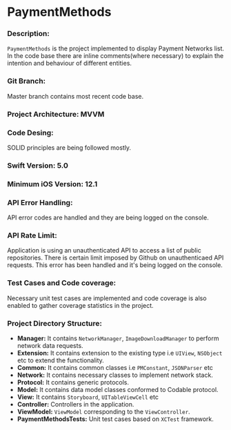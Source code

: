 # PaymentMethods
### Description:
`PaymentMethods` is the project implemented to display Payment Networks list. In the code base there are inline comments(where necessary) to explain the intention and behaviour of different entities.

### Git Branch:
Master branch contains most recent code base.

### Project Architecture: MVVM
### Code Desing:
SOLID principles are being followed mostly.

### Swift Version: 5.0

### Minimum iOS Version: 12.1

### API Error Handling:
API error codes are handled and they are being logged on the console.

### API Rate Limit:
Application is using an unauthenticated API to access a list of public repositories. There is certain limit imposed by Github on unauthenticaed API requests. This error has been handled and it's being logged on the console.

### Test Cases and Code coverage:
Necessary unit test cases are implemented and code coverage is also enabled to gather coverage statistics in the project.

### Project Directory Structure:
- **Manager:** It contains `NetworkManager`, `ImageDownloadManager` to perform network data requests.
- **Extension:** It contains extension to the existing type i.e `UIView`, `NSObject` etc to extend the functionality.
- **Common:** It contains common classes i.e `PMConstant`, `JSONParser` etc
- **Network:** It contains necessary classes to implement network stack.
- **Protocol:** It contains generic protocols.
- **Model:** It contains data model classes conformed to Codable protocol.
- **View:** It contains `Storyboard`, `UITableViewCell` etc
- **Controller:** Controllers in the application.
- **ViewModel:** `ViewModel` corresponding to the `ViewController`.
- **PaymentMethodsTests:** Unit test cases based on `XCTest` framework.
